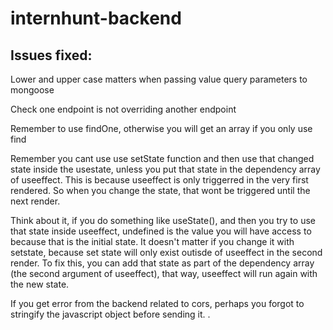 # internhunt-backend


## Issues fixed:

Lower and upper case matters when passing value query parameters to mongoose

Check one endpoint is not overriding another endpoint

Remember to use findOne, otherwise you will get an array if you only use find

Remember you cant use use setState function and then use that changed state inside the usestate, unless you put that state in the dependency array of useeffect. This is because useeffect is only triggerred in the very first rendered. So when you change the state, that wont be triggered until the next render. 

Think about it, if you do something like useState(), and then you try to use that state inside useeffect, undefined is the value you will have access to because that is the initial state. It doesn't matter if you change it with setstate, because set state will only exist outisde of useeffect in the second render. To fix this, you can add that state as part of the dependency array (the second argument of useeffect), that way, useeffect will run again with the new state. 

If you get error from the backend related to cors, perhaps you forgot to stringify the javascript object before sending it.
. 